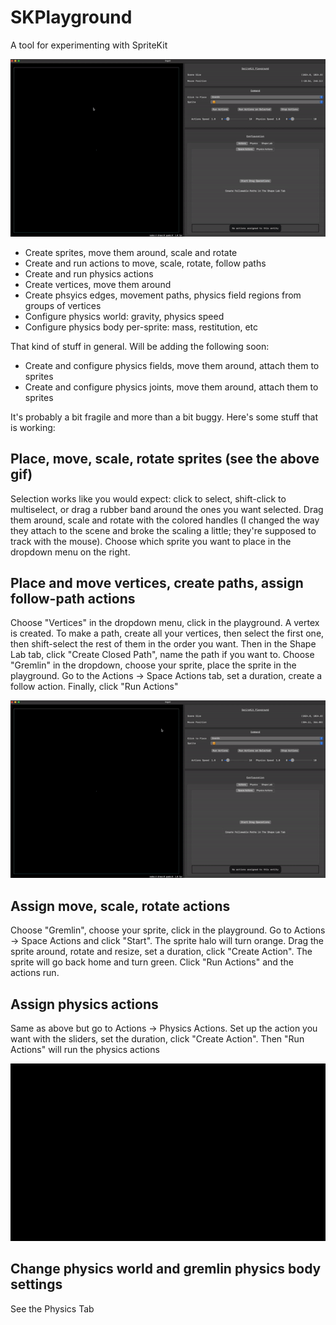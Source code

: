 #  SKPlayground

A tool for experimenting with SpriteKit

![](https://github.com/SaganRitual/SKPlayground/blob/main/SKPlayground%20Place-Select-Move.gif)

- Create sprites, move them around, scale and rotate
- Create and run actions to move, scale, rotate, follow paths
- Create and run physics actions
- Create vertices, move them around
- Create phsyics edges, movement paths, physics field regions from groups of vertices
- Configure physics world: gravity, physics speed
- Configure physics body per-sprite: mass, restitution, etc

That kind of stuff in general. Will be adding the following soon:

- Create and configure physics fields, move them around, attach them to sprites
- Create and configure physics joints, move them around, attach them to sprites

It's probably a bit fragile and more than a bit buggy. Here's some stuff that is working:

## Place, move, scale, rotate sprites (see the above gif)

Selection works like you would expect: click to select, shift-click to multiselect, or
drag a rubber band around the ones you want selected. Drag them around, scale and rotate
with the colored handles (I changed the way they attach to the scene and broke the scaling
a little; they're supposed to track with the mouse). Choose which sprite you want to place
in the dropdown menu on the right.

## Place and move vertices, create paths, assign follow-path actions

Choose "Vertices" in the dropdown menu, click in the playground. A vertex is created. To make
a path, create all your vertices, then select the first one, then shift-select the rest of
them in the order you want. Then in the Shape Lab tab, click "Create Closed Path", name the
path if you want to. Choose "Gremlin" in the dropdown, choose your sprite, place the sprite
in the playground. Go to the Actions -> Space Actions tab, set a duration, create a follow action.
Finally, click "Run Actions" 

![](https://github.com/SaganRitual/SKPlayground/blob/main/SKPlayground%20Show%20Follow%20Path%20Action.gif)

## Assign move, scale, rotate actions

Choose "Gremlin", choose your sprite, click in the playground. Go to Actions -> Space Actions and
click "Start". The sprite halo will turn orange. Drag the sprite around, rotate and resize,
set a duration, click "Create Action". The sprite will go back home and turn green. Click "Run Actions"
and the actions run.

## Assign physics actions

Same as above but go to Actions -> Physics Actions. Set up the action you want with the sliders, set
the duration, click "Create Action". Then "Run Actions" will run the physics actions

![](https://github.com/SaganRitual/SKPlayground/blob/main/SKPlayground%20Show%20Physics%20Actions.gif)

## Change physics world and gremlin physics body settings

See the Physics Tab
